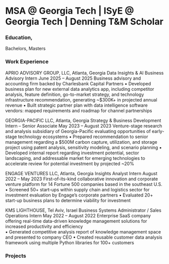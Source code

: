 # MSA @ Georgia Tech | ISyE @ Georgia Tech | Denning T&M Scholar

### Education,
Bachelors, Masters

### Work Experience
APRIO ADVISORY GROUP, LLC, Atlanta, Georgia 
Data Insights & AI Business Advisory Intern 						                	June 2025 – August 2025
Business advisory and accounting firm backed by Charlesbank Capital Partners
▪	Developed business plan for new external data analytics app, including competitor analysis, feature definition, go-to-market strategy, and technology infrastructure recommendation, generating ~$300K+ in projected annual revenue
▪	Built strategic partner plan with data intelligence software vendors: mapped requirements and roadmap for channel partnerships

GEORGIA-PACIFIC LLC, Atlanta, Georgia 
Strategy & Business Development Intern – Senior Associate 						  	May 2023 – August 2023
Venture-stage research and analysis subsidiary of Georgia-Pacific evaluating opportunities of early-stage technology ecosystems 
▪	Prepared recommendation to senior management regarding a $500M carbon capture, utilization, and storage project using patent analysis, sensitivity modeling, and scenario planning
▪	Developed internal report regarding investment potential, sector landscaping, and addressable market for emerging technologies to accelerate review for potential investment by projected ~20%

ENGAGE VENTURES LLC, Atlanta, Georgia
Insights Analyst Intern 			  		      					  	August 2022 – May 2023
First-of-its-kind collaborative innovation and corporate venture platform for 14 Fortune 500 companies based in the southeast U.S.
▪	Screened 50+ start-ups within supply chain and logistics sector for investment evaluation by Engage’s corporate partners
▪	Evaluated 20+ start-up business plans to determine viability for investment 

KMS LIGHTHOUSE, Tel Aviv, Israel
Business Systems Administrator / Sales Operations Intern 						  	May 2022 – August 2022
Enterprise SaaS company offering real-time data-driven knowledge management solutions for increased productivity and efficiency	           
▪	Generated competitive analysis report of knowledge management space and presented to company CEO
▪	Created reusable customer data analysis framework using multiple Python libraries for 100+ customers

### Projects

